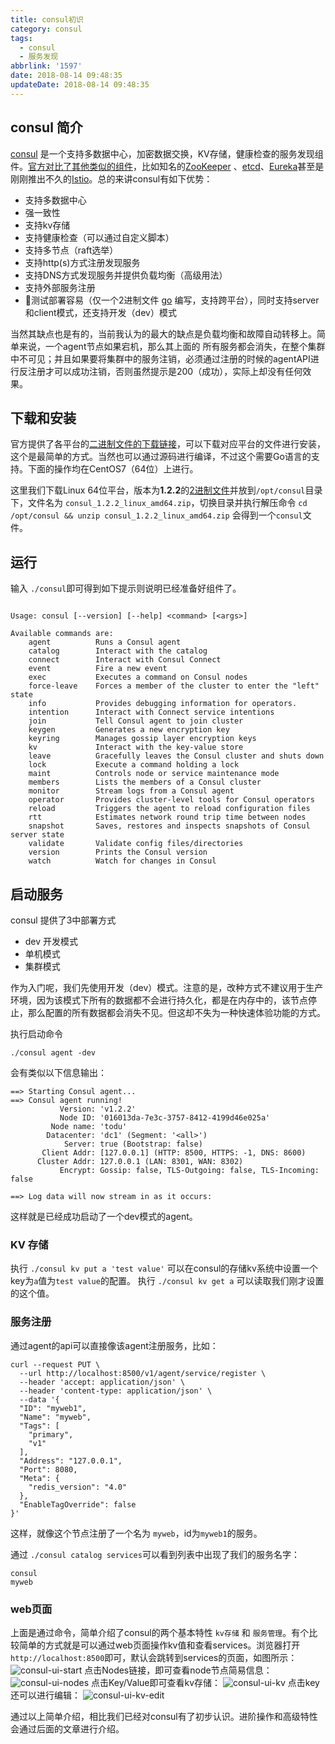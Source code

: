 ```yaml
---
title: consul初识
category: consul
tags:
  - consul
  - 服务发现
abbrlink: '1597'
date: 2018-08-14 09:48:35
updateDate: 2018-08-14 09:48:35
---
```


## consul 简介

[consul](https://www.consul.io/intro/index.html) 是一个支持多数据中心，加密数据交换，KV存储，健康检查的服务发现组件。[官方对比了其他类似的组件](https://www.consul.io/intro/vs/index.html)，比如知名的[ZooKeeper](http://zookeeper.apache.org/) 、[etcd](https://coreos.com/etcd/)、[Eureka](https://github.com/Netflix/eureka)甚至是刚刚推出不久的[Istio](https://istio.io/)。总的来讲consul有如下优势：

- 支持多数据中心
- 强一致性
- 支持kv存储
- 支持健康检查（可以通过自定义脚本）
- 支持多节点（raft选举）
- 支持http(s)方式注册发现服务
- 支持DNS方式发现服务并提供负载均衡（高级用法）
- 支持外部服务注册
- 测试部署容易（仅一个2进制文件 [go](https://golang.org) 编写，支持跨平台），同时支持server和client模式，还支持开发（dev）模式

当然其缺点也是有的，当前我认为的最大的缺点是负载均衡和故障自动转移上。简单来说，一个agent节点如果宕机，那么其上面的 所有服务都会消失，在整个集群中不可见；并且如果要将集群中的服务注销，必须通过注册的时候的agentAPI进行反注册才可以成功注销，否则虽然提示是200（成功），实际上却没有任何效果。

## 下载和安装

官方提供了各平台的[二进制文件的下载链接](https://www.consul.io/downloads.html)，可以下载对应平台的文件进行安装，这个是最简单的方式。当然也可以通过源码进行编译，不过这个需要Go语言的支持。下面的操作均在CentOS7（64位）上进行。

这里我们下载Linux 64位平台，版本为**1.2.2**的[2进制文件](https://releases.hashicorp.com/consul/1.2.2/consul_1.2.2_linux_amd64.zip)并放到`/opt/consul`目录下，文件名为 `consul_1.2.2_linux_amd64.zip`，切换目录并执行解压命令 `cd /opt/consul && unzip consul_1.2.2_linux_amd64.zip` 会得到一个`consul`文件。

## 运行

输入 `./consul`即可得到如下提示则说明已经准备好组件了。

```shell

Usage: consul [--version] [--help] <command> [<args>]

Available commands are:
    agent          Runs a Consul agent
    catalog        Interact with the catalog
    connect        Interact with Consul Connect
    event          Fire a new event
    exec           Executes a command on Consul nodes
    force-leave    Forces a member of the cluster to enter the "left" state
    info           Provides debugging information for operators.
    intention      Interact with Connect service intentions
    join           Tell Consul agent to join cluster
    keygen         Generates a new encryption key
    keyring        Manages gossip layer encryption keys
    kv             Interact with the key-value store
    leave          Gracefully leaves the Consul cluster and shuts down
    lock           Execute a command holding a lock
    maint          Controls node or service maintenance mode
    members        Lists the members of a Consul cluster
    monitor        Stream logs from a Consul agent
    operator       Provides cluster-level tools for Consul operators
    reload         Triggers the agent to reload configuration files
    rtt            Estimates network round trip time between nodes
    snapshot       Saves, restores and inspects snapshots of Consul server state
    validate       Validate config files/directories
    version        Prints the Consul version
    watch          Watch for changes in Consul
```

## 启动服务

consul 提供了3中部署方式

- dev 开发模式
- 单机模式
- 集群模式

作为入门呢，我们先使用开发（dev）模式。注意的是，改种方式不建议用于生产环境，因为该模式下所有的数据都不会进行持久化，都是在内存中的，该节点停止，那么配置的所有数据都会消失不见。但这却不失为一种快速体验功能的方式。

执行启动命令

```shell
./consul agent -dev
```

会有类似以下信息输出：

```shell
==> Starting Consul agent...
==> Consul agent running!
           Version: 'v1.2.2'
           Node ID: '016013da-7e3c-3757-8412-4199d46e025a'
         Node name: 'todu'
        Datacenter: 'dc1' (Segment: '<all>')
            Server: true (Bootstrap: false)
       Client Addr: [127.0.0.1] (HTTP: 8500, HTTPS: -1, DNS: 8600)
      Cluster Addr: 127.0.0.1 (LAN: 8301, WAN: 8302)
           Encrypt: Gossip: false, TLS-Outgoing: false, TLS-Incoming: false

==> Log data will now stream in as it occurs:
```

这样就是已经成功启动了一个dev模式的agent。

### KV 存储

执行 `./consul kv put a 'test value'` 可以在consul的存储kv系统中设置一个key为`a`值为`test value`的配置。
执行 `./consul kv get a` 可以读取我们刚才设置的这个值。

### 服务注册

通过agent的api可以直接像该agent注册服务，比如：

```shell
curl --request PUT \
  --url http://localhost:8500/v1/agent/service/register \
  --header 'accept: application/json' \
  --header 'content-type: application/json' \
  --data '{
  "ID": "myweb1",
  "Name": "myweb",
  "Tags": [
    "primary",
    "v1"
  ],
  "Address": "127.0.0.1",
  "Port": 8080,
  "Meta": {
    "redis_version": "4.0"
  },
  "EnableTagOverride": false
}'
```

这样，就像这个节点注册了一个名为 `myweb`，id为`myweb1`的服务。

通过 `./consul catalog services`可以看到列表中出现了我们的服务名字：

```shell
consul
myweb
```

### web页面

上面是通过命令，简单介绍了consul的两个基本特性 `kv存储` 和 `服务管理`。有个比较简单的方式就是可以通过web页面操作kv值和查看services。浏览器打开 `http://localhost:8500`即可，默认会跳转到services的页面，如图所示：
![consul-ui-start](http://public-links.qiniudn.com/image/consul/consul-ui-start.png)
点击Nodes链接，即可查看node节点简易信息：
![consul-ui-nodes](http://public-links.qiniudn.com/image/consul/consul-ui-nodes.png)
点击Key/Value即可查看kv存储：
![consul-ui-kv](http://public-links.qiniudn.com/image/consul/consul-ui-kv.png)
点击key还可以进行编辑：
![consul-ui-kv-edit](http://public-links.qiniudn.com/image/consul/consul-ui-kv-edit.png)

通过以上简单介绍，相比我们已经对consul有了初步认识。进阶操作和高级特性会通过后面的文章进行介绍。